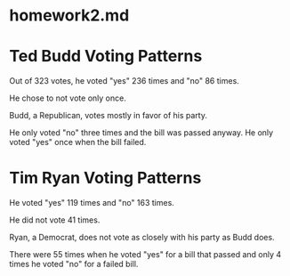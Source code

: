 # homework2.md

# Ted Budd Voting Patterns #

Out of 323 votes, he voted "yes" 236 times and "no" 86 times.

He chose to not vote only once.

Budd, a Republican, votes mostly in favor of his party.

He only voted "no" three times and the bill was passed anyway. He only voted "yes" once when the bill failed.

# Tim Ryan Voting Patterns #

He voted "yes" 119 times and "no" 163 times.

He did not vote 41 times.

Ryan, a Democrat, does not vote as closely with his party as Budd does.

There were 55 times when he voted "yes" for a bill that passed and only 4 times he voted "no" for a failed bill.
